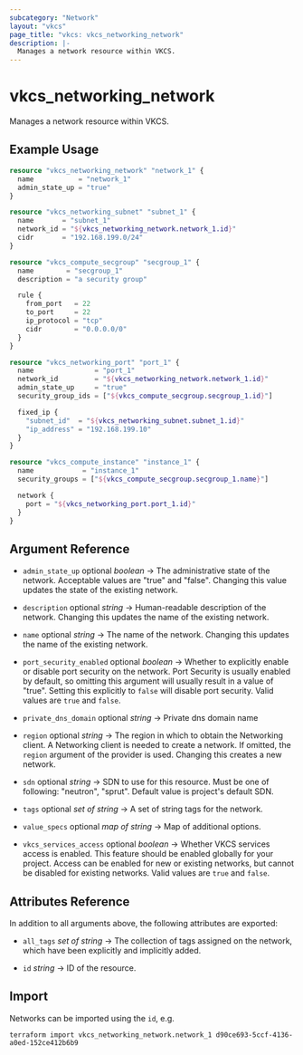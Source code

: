 ```yaml
---
subcategory: "Network"
layout: "vkcs"
page_title: "vkcs: vkcs_networking_network"
description: |-
  Manages a network resource within VKCS.
---
```


# vkcs_networking_network

Manages a network resource within VKCS.

## Example Usage
```terraform
resource "vkcs_networking_network" "network_1" {
  name           = "network_1"
  admin_state_up = "true"
}

resource "vkcs_networking_subnet" "subnet_1" {
  name       = "subnet_1"
  network_id = "${vkcs_networking_network.network_1.id}"
  cidr       = "192.168.199.0/24"
}

resource "vkcs_compute_secgroup" "secgroup_1" {
  name        = "secgroup_1"
  description = "a security group"

  rule {
    from_port   = 22
    to_port     = 22
    ip_protocol = "tcp"
    cidr        = "0.0.0.0/0"
  }
}

resource "vkcs_networking_port" "port_1" {
  name               = "port_1"
  network_id         = "${vkcs_networking_network.network_1.id}"
  admin_state_up     = "true"
  security_group_ids = ["${vkcs_compute_secgroup.secgroup_1.id}"]

  fixed_ip {
    "subnet_id"  = "${vkcs_networking_subnet.subnet_1.id}"
    "ip_address" = "192.168.199.10"
  }
}

resource "vkcs_compute_instance" "instance_1" {
  name            = "instance_1"
  security_groups = ["${vkcs_compute_secgroup.secgroup_1.name}"]

  network {
    port = "${vkcs_networking_port.port_1.id}"
  }
}
```
## Argument Reference
- `admin_state_up` optional *boolean* &rarr;  The administrative state of the network. Acceptable values are "true" and "false". Changing this value updates the state of the existing network.

- `description` optional *string* &rarr;  Human-readable description of the network. Changing this updates the name of the existing network.

- `name` optional *string* &rarr;  The name of the network. Changing this updates the name of the existing network.

- `port_security_enabled` optional *boolean* &rarr;  Whether to explicitly enable or disable port security on the network. Port Security is usually enabled by default, so omitting this argument will usually result in a value of "true". Setting this explicitly to `false` will disable port security. Valid values are `true` and `false`.

- `private_dns_domain` optional *string* &rarr;  Private dns domain name

- `region` optional *string* &rarr;  The region in which to obtain the Networking client. A Networking client is needed to create a network. If omitted, the `region` argument of the provider is used. Changing this creates a new network.

- `sdn` optional *string* &rarr;  SDN to use for this resource. Must be one of following: "neutron", "sprut". Default value is project's default SDN.

- `tags` optional *set of* *string* &rarr;  A set of string tags for the network.

- `value_specs` optional *map of* *string* &rarr;  Map of additional options.

- `vkcs_services_access` optional *boolean* &rarr;  Whether VKCS services access is enabled. This feature should be enabled globally for your project. Access can be enabled for new or existing networks, but cannot be disabled for existing networks. Valid values are `true` and `false`.


## Attributes Reference
In addition to all arguments above, the following attributes are exported:
- `all_tags` *set of* *string* &rarr;  The collection of tags assigned on the network, which have been explicitly and implicitly added.

- `id` *string* &rarr;  ID of the resource.



## Import

Networks can be imported using the `id`, e.g.

```shell
terraform import vkcs_networking_network.network_1 d90ce693-5ccf-4136-a0ed-152ce412b6b9
```
